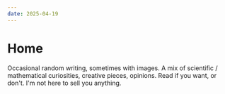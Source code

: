 ```yaml
---
date: 2025-04-19
---
```


# Home

Occasional random writing, sometimes with images. A mix of scientific /
mathematical curiosities, creative pieces, opinions. Read if you want, or don't.
I'm not here to sell you anything.
